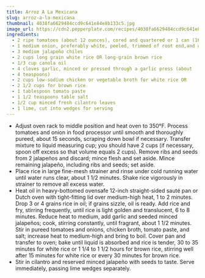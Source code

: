 ```yaml
---
title: Arroz A La Mexicana
slug: arroz-a-la-mexicana
thumbnail: 4038fa6629484ccd9c641e84e8b133c5.jpg
image_url: https://cdn2.pepperplate.com/recipes/4038fa6629484ccd9c641e84e8b133c5.jpg
ingredients:
  - 2 ripe tomatoes (about 12 ounces), cored and quartered or 1 can (16.5 ounce) of diced tomatoes, well drained
  - 1 medium onion, preferably white, peeled, trimmed of root end,and quartered
  - 3 medium jalapeño chiles
  - 2 cups long grain white rice OR long-grain brown rice
  - 1/3 cup canola oil
  - 4 cloves garlic, minced or pressed through a garlic press (about
  - 4 teaspoons)
  - 2 cups low-sodium chicken or vegetable broth for white rice OR
  - 2 1/2 cups for brown rice
  - 1 tablespoon tomato paste
  - 1 1/2 teaspoons table salt
  - 1/2 cup minced fresh cilantro leaves
  - 1 lime, cut into wedges for serving
---
```


* Adjust oven rack to middle position and heat oven to 350°F. Process tomatoes and onion in food processor until smooth and thoroughly pureed, about 15 seconds, scraping down bowl if necessary. Transfer mixture to liquid measuring cup; you should have 2 cups (if necessary, spoon off excess so that volume equals 2 cups). Remove ribs and seeds from 2 jalapeños and discard; mince flesh and set aside. Mince remaining jalapeño, including ribs and seeds; set aside.
* Place rice in large fine-mesh strainer and rinse under cold running water until water runs clear, about 1 1/2 minutes. Shake rice vigorously in strainer to remove all excess water.
* Heat oil in heavy-bottomed ovensafe 12-inch straight-sided sauté pan or Dutch oven with tight-fitting lid over medium-high heat, 1 to 2 minutes. Drop 3 or 4 grains rice in oil; if grains sizzle, oil is ready. Add rice and fry, stirring frequently, until rice is light golden and translucent, 6 to 8 minutes. Reduce heat to medium, add garlic and seeded minced jalapeños; cook, stirring constantly, until fragrant, about 1 1/2 minutes. Stir in pureed tomatoes and onions, chicken broth, tomato paste, and salt; increase heat to medium-high and bring to boil. Cover pan and transfer to oven; bake until liquid is absorbed and rice is tender, 30 to 35 minutes for white rice or 1 1/4 to 1 1/2 hours for brown rice, stirring well after 15 minutes for white rice or every 30 minutes for brown rice.
* Stir in cilantro and reserved minced jalapeño with seeds to taste. Serve immediately, passing lime wedges separately.
